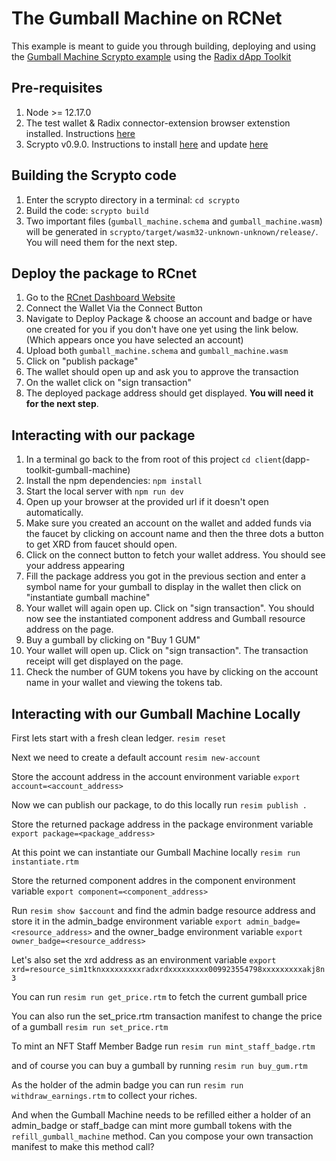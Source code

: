 # The Gumball Machine on RCNet
This example is meant to guide you through building, deploying and using the [Gumball Machine Scrypto example](https://github.com/radixdlt/scrypto-examples/tree/main/full-stack/dapp-toolkit-gumball-machine) using the [Radix dApp Toolkit](https://github.com/radixdlt/radix-dapp-toolkit#readme)

## Pre-requisites
1. Node >= 12.17.0
2. The test wallet & Radix connector-extension browser extenstion installed. Instructions [here](https://docs-babylon.radixdlt.com/main/getting-started-developers/wallet-and-connector.html)
3. Scrypto v0.9.0. Instructions to install [here](https://docs-babylon.radixdlt.com/main/getting-started-developers/first-component/install-scrypto.html) and update [here](https://docs-babylon.radixdlt.com/main/getting-started-developers/first-component/updating-scrypto.html)

## Building the Scrypto code
1. Enter the scrypto directory in a terminal: `cd scrypto`
1. Build the code: `scrypto build`
1. Two important files (`gumball_machine.schema` and `gumball_machine.wasm`) will be generated in `scrypto/target/wasm32-unknown-unknown/release/`. You will need them for the next step.

## Deploy the package to RCnet
1. Go to the [RCnet Dashboard Website](https://rcnet-dashboard.radixdlt.com/)
2. Connect the Wallet Via the Connect Button
3. Navigate to Deploy Package & choose an account and badge or have one created for you if you don't have one yet using the link below. (Which appears once you have selected an account)
4. Upload both `gumball_machine.schema` and `gumball_machine.wasm`
5. Click on "publish package"
6. The wallet should open up and ask you to approve the transaction
7. On the wallet click on "sign transaction"
8. The deployed package address should get displayed. **You will need it for the next step**.

## Interacting with our package
1. In a terminal go back to the from root of this project `cd client`(dapp-toolkit-gumball-machine)
2. Install the npm dependencies: `npm install`
3. Start the local server with `npm run dev`
4. Open up your browser at the provided url if it doesn't open automatically.
5. Make sure you created an account on the wallet and added funds via the faucet by clicking on account name and then the three dots a button to get XRD from faucet should open.
6. Click on the connect button to fetch your wallet address. You should see your address appearing 
7. Fill the package address you got in the previous section and enter a symbol name for your gumball to display in the wallet then click on "instantiate gumball machine"
8. Your wallet will again open up. Click on "sign transaction". You should now see the instantiated component address and Gumball resource address on the page.
9. Buy a gumball by clicking on "Buy 1 GUM"
10. Your wallet will open up. Click on "sign transaction". The transaction receipt will get displayed on the page.
11. Check the number of GUM tokens you have by clicking on the account name in your wallet and viewing the tokens tab.

## Interacting with our Gumball Machine Locally
First lets start with a fresh clean ledger.
`resim reset`

Next we need to create a default account `resim new-account`

Store the account address in the account environment variable
`export account=<account_address>`

Now we can publish our package, to do this locally run
`resim publish .`

Store the returned package address in the package environment variable `export package=<package_address>`

At this point we can instantiate our Gumball Machine locally `resim run instantiate.rtm`

Store the returned component addres in the component environment variable `export component=<component_address>`

Run `resim show $account` and find the admin badge resource address and store it in the admin_badge environment variable `export admin_badge=<resource_address>` and the owner_badge environment variable `export owner_badge=<resource_address>`

Let's also set the xrd address as an environment variable `export xrd=resource_sim1tknxxxxxxxxxradxrdxxxxxxxxx009923554798xxxxxxxxxakj8n3`

You can run `resim run get_price.rtm` to fetch the current gumball price

You can also run the set_price.rtm transaction manifest to change the price of a gumball `resim run set_price.rtm`

To mint an NFT Staff Member Badge run `resim run mint_staff_badge.rtm`

and of course you can buy a gumball by running `resim run buy_gum.rtm`

As the holder of the admin badge you can run `resim run withdraw_earnings.rtm` to collect your riches.

And when the Gumball Machine needs to be refilled either a holder of an admin_badge or staff_badge can mint more gumball tokens with the `refill_gumball_machine` method. Can you compose your own transaction manifest to make this method call?